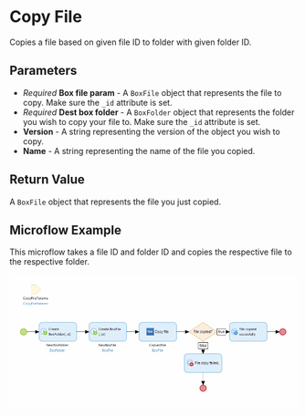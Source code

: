 # Copy File

Copies a file based on given file ID to folder with given folder ID.

## Parameters

* _Required_ **Box file param** - A `BoxFile` object that represents the file to copy. Make sure the `_id` attribute is set.
* _Required_ **Dest box folder** - A `BoxFolder` object that represents the folder you wish to copy your file to. Make sure the `_id` attribute is set.
* **Version** - A string representing the version of the object you wish to copy.
* **Name** - A string representing the name of the file you copied.

## Return Value

A `BoxFile` object that represents the file you just copied.

## Microflow Example

This microflow takes a file ID and folder ID and copies the respective file to the respective folder.

![](../../res/file/copy-file/microflow.png)
